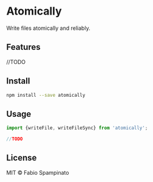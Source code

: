 # Atomically

Write files atomically and reliably.

## Features

//TODO

## Install

```sh
npm install --save atomically
```

## Usage

```ts
import {writeFile, writeFileSync} from 'atomically';

//TODO
```

## License

MIT © Fabio Spampinato
